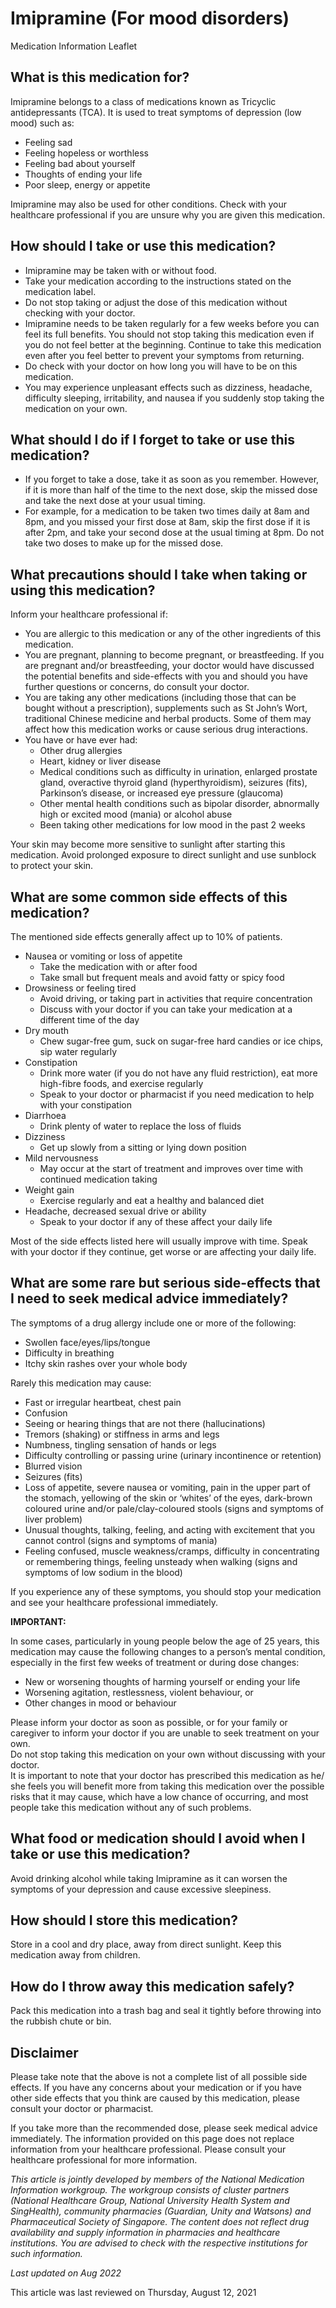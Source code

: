 # Imipramine (For mood disorders)

Medication Information Leaflet

What is this medication for?
----------------------------

Imipramine belongs to a class of medications known as Tricyclic antidepressants (TCA). It is used to treat symptoms of depression (low mood) such as:

* Feeling sad
* Feeling hopeless or worthless
* Feeling bad about yourself
* Thoughts of ending your life
* Poor sleep, energy or appetite

Imipramine may also be used for other conditions. Check with your healthcare professional if you are unsure why you are given this medication.

How should I take or use this medication?
-----------------------------------------

* Imipramine may be taken with or without food.
* Take your medication according to the instructions stated on the medication label.
* Do not stop taking or adjust the dose of this medication without checking with your doctor.
* Imipramine needs to be taken regularly for a few weeks before you can feel its full benefits. You should not stop taking this medication even if you do not feel better at the beginning. Continue to take this medication even after you feel better to prevent your symptoms from returning.
* Do check with your doctor on how long you will have to be on this medication.
* You may experience unpleasant effects such as dizziness, headache, difficulty sleeping, irritability, and nausea if you suddenly stop taking the medication on your own.

What should I do if I forget to take or use this medication?
------------------------------------------------------------

* If you forget to take a dose, take it as soon as you remember. However, if it is more than half of the time to the next dose, skip the missed dose and take the next dose at your usual timing.
* For example, for a medication to be taken two times daily at 8am and 8pm, and you missed your first dose at 8am, skip the first dose if it is after 2pm, and take your second dose at the usual timing at 8pm. Do not take two doses to make up for the missed dose.

What precautions should I take when taking or using this medication?
--------------------------------------------------------------------

Inform your healthcare professional if:

* You are allergic to this medication or any of the other ingredients of this medication.
* You are pregnant, planning to become pregnant, or breastfeeding. If you are pregnant and/or breastfeeding, your doctor would have discussed the potential benefits and side-effects with you and should you have further questions or concerns, do consult your doctor.
* You are taking any other medications (including those that can be bought without a prescription), supplements such as St John’s Wort, traditional Chinese medicine and herbal products. Some of them may affect how this medication works or cause serious drug interactions.
* You have or have ever had:
  + Other drug allergies
  + Heart, kidney or liver disease
  + Medical conditions such as difficulty in urination, enlarged prostate gland, overactive thyroid gland (hyperthyroidism), seizures (fits), Parkinson’s disease, or increased eye pressure (glaucoma)
  + Other mental health conditions such as bipolar disorder, abnormally high or excited mood (mania) or alcohol abuse
  + Been taking other medications for low mood in the past 2 weeks

Your skin may become more sensitive to sunlight after starting this medication. Avoid prolonged exposure to direct sunlight and use sunblock to protect your skin.

What are some common side effects of this medication?
-----------------------------------------------------

The mentioned side effects generally affect up to 10% of patients.

* Nausea or vomiting or loss of appetite
  + Take the medication with or after food
  + Take small but frequent meals and avoid fatty or spicy food
* Drowsiness or feeling tired
  + Avoid driving, or taking part in activities that require concentration
  + Discuss with your doctor if you can take your medication at a different time of the day
* Dry mouth  
  + Chew sugar-free gum, suck on sugar-free hard candies or ice chips, sip water regularly
* Constipation
  + Drink more water (if you do not have any fluid restriction), eat more high-fibre foods, and exercise regularly
  + Speak to your doctor or pharmacist if you need medication to help with your constipation
* Diarrhoea
  + Drink plenty of water to replace the loss of fluids
* Dizziness
  + Get up slowly from a sitting or lying down position
* Mild nervousness
  + May occur at the start of treatment and improves over time with continued medication taking
* Weight gain  
  + Exercise regularly and eat a healthy and balanced diet
* Headache, decreased sexual drive or ability
  + Speak to your doctor if any of these affect your daily life

Most of the side effects listed here will usually improve with time. Speak with your doctor if they continue, get worse or are affecting your daily life.

What are some rare but serious side-effects that I need to seek medical advice immediately?
-------------------------------------------------------------------------------------------

The symptoms of a drug allergy include one or more of the following:

* Swollen face/eyes/lips/tongue
* Difficulty in breathing
* Itchy skin rashes over your whole body

Rarely this medication may cause:

* Fast or irregular heartbeat, chest pain
* Confusion
* Seeing or hearing things that are not there (hallucinations)
* Tremors (shaking) or stiffness in arms and legs
* Numbness, tingling sensation of hands or legs
* Difficulty controlling or passing urine (urinary incontinence or retention)
* Blurred vision
* Seizures (fits)
* Loss of appetite, severe nausea or vomiting, pain in the upper part of the stomach, yellowing of the skin or ‘whites’ of the eyes, dark-brown coloured urine and/or pale/clay-coloured stools (signs and symptoms of liver problem)
* Unusual thoughts, talking, feeling, and acting with excitement that you cannot control (signs and symptoms of mania)
* Feeling confused, muscle weakness/cramps, difficulty in concentrating or remembering things, feeling unsteady when walking (signs and symptoms of low sodium in the blood)

If you experience any of these symptoms, you should stop your medication and see your healthcare professional immediately.

**IMPORTANT:**

In some cases, particularly in young people below the age of 25 years, this medication may cause the following changes to a person’s mental condition, especially in the first few weeks of treatment or during dose changes:

* New or worsening thoughts of harming yourself or ending your life
* Worsening agitation, restlessness, violent behaviour, or
* Other changes in mood or behaviour

Please inform your doctor as soon as possible, or for your family or caregiver to inform your doctor if you are unable to seek treatment on your own.  
Do not stop taking this medication on your own without discussing with your doctor.  
It is important to note that your doctor has prescribed this medication as he/ she feels you will benefit more from taking this medication over the possible risks that it may cause, which have a low chance of occurring, and most people take this medication without any of such problems.

What food or medication should I avoid when I take or use this medication?
--------------------------------------------------------------------------

Avoid drinking alcohol while taking Imipramine as it can worsen the symptoms of your depression and cause excessive sleepiness.

How should I store this medication?
-----------------------------------

Store in a cool and dry place, away from direct sunlight. Keep this medication away from children.

How do I throw away this medication safely?
-------------------------------------------

Pack this medication into a trash bag and seal it tightly before throwing into the rubbish chute or bin.

Disclaimer
----------

Please take note that the above is not a complete list of all possible side effects. If you have any concerns about your medication or if you have other side effects that you think are caused by this medication, please consult your doctor or pharmacist.

If you take more than the recommended dose, please seek medical advice immediately. The information provided on this page does not replace information from your healthcare professional. Please consult your healthcare professional for more information.

*This article is jointly developed by members of the National Medication Information workgroup. The workgroup consists of cluster partners (National Healthcare Group, National University Health System and SingHealth), community pharmacies (Guardian, Unity and Watsons) and Pharmaceutical Society of Singapore. The content does not reflect drug availability and supply information in pharmacies and healthcare institutions. You are advised to check with the respective institutions for such information.*

*Last updated on Aug 2022*

This article was last reviewed on
Thursday, August 12, 2021